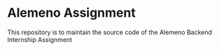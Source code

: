 # Alemeno Assignment

This repository is to maintain the source code of the Alemeno Backend Internship Assignment
